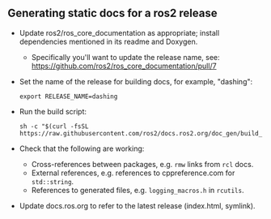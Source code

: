 ## Generating static docs for a ros2 release

  - Update ros2/ros_core_documentation as appropriate; install dependencies mentioned in its readme and Doxygen.
    - Specifically you'll want to update the release name, see: https://github.com/ros2/ros_core_documentation/pull/7
  - Set the name of the release for building docs, for example, "dashing":
    
        export RELEASE_NAME=dashing

  - Run the build script:

        sh -c "$(curl -fsSL https://raw.githubusercontent.com/ros2/docs.ros2.org/doc_gen/build_docs.sh)"

  - Check that the following are working:
      - Cross-references between packages, e.g. `rmw` links from `rcl` docs.
      - External references, e.g. references to cppreference.com for `std::string`.
      - References to generated files, e.g. `logging_macros.h` in `rcutils`.
  - Update docs.ros.org to refer to the latest release (index.html, symlink).
